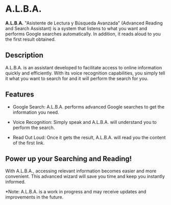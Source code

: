 # A.L.B.A.

**A.L.B.A.** "Asistente de Lectura y Búsqueda Avanzada" (Advanced Reading and Search Assistant) is a system that listens to what you want and performs Google searches automatically. In addition, it reads aloud to you the first result obtained.

## Description

A.L.B.A. is an assistant developed to facilitate access to online information quickly and efficiently. With its voice recognition capabilities, you simply tell it what you want to search for and it will perform the search for you.

## Features

- Google Search: A.L.B.A. performs advanced Google searches to get the information you need.

- Voice Recognition: Simply speak and A.L.B.A. will understand you to perform the search.

- Read Out Loud: Once it gets the result, A.L.B.A. will read you the content of the first link.

## Power up your Searching and Reading!

With A.L.B.A., accessing relevant information becomes easier and more convenient. This advanced wizard will save you time and keep you instantly informed.

*Note: A.L.B.A. is a work in progress and may receive updates and improvements in the future.